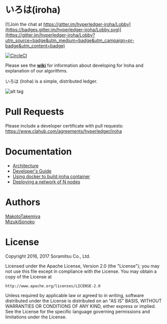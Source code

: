 # いろは(iroha)
[![Join the chat at https://gitter.im/hyperledger-iroha/Lobby](https://badges.gitter.im/hyperledger-iroha/Lobby.svg)](https://gitter.im/hyperledger-iroha/Lobby?utm_source=badge&utm_medium=badge&utm_campaign=pr-badge&utm_content=badge)

[![CircleCI](https://circleci.com/gh/hyperledger/iroha/tree/master.svg?style=svg)](https://circleci.com/gh/hyperledger/iroha/tree/master)

Please see the [**wiki**](https://github.com/hyperledger/iroha/wiki) for information about developing for Iroha and explanation of our algorithms.

いろは (Iroha) is a simple, distributed ledger.

![alt tag](Iroha_3_sm.png)


# Pull Requests
Please include a developer certificate with pull requests: https://www.clahub.com/agreements/hyperledger/iroha

# Documentation
 - [Architecture](https://github.com/hyperledger/iroha/wiki/Project-structure)
 - [Developer's Guide](https://github.com/hyperledger/iroha/wiki/Developer's-Guide)
 - [Using docker to build iroha container](./docker/README.md)
 - [Deploying a network of N nodes](./docs/iroha_network.md)

# Authors

[MakotoTakemiya](https://github.com/takemiyamakoto)  
[MizukiSonoko](https://github.com/MizukiSonoko)

# License

Copyright 2016, 2017 Soramitsu Co., Ltd.

Licensed under the Apache License, Version 2.0 (the "License");
you may not use this file except in compliance with the License.
You may obtain a copy of the License at

    http://www.apache.org/licenses/LICENSE-2.0

Unless required by applicable law or agreed to in writing, software
distributed under the License is distributed on an "AS IS" BASIS,
WITHOUT WARRANTIES OR CONDITIONS OF ANY KIND, either express or implied.
See the License for the specific language governing permissions and
limitations under the License.
